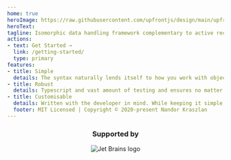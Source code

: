 ```yaml
---
home: true
heroImage: https://raw.githubusercontent.com/upfrontjs/design/main/upfrontjs.png
heroText: 
tagline: Isomorphic data handling framework complementary to active record systems.
actions:
- text: Get Started →
  link: /getting-started/
  type: primary
features:
- title: Simple
  details: The syntax naturally lends itself to how you work with objects from ORM.
- title: Robust
  details: Typescript and vast amount of testing and ensures no matter how big project you drop this in, it's going to work.
- title: Customisable
  details: Written with the developer in mind. While keeping it simple, you're not locked into any patterns.
  footer: MIT Licensed | Copyright © 2020-present Nandor Kraszlan
---
```


<h3 style="text-align: center;">Supported by</h3>

<div style="text-align: center;">
    <img alt="Jet Brains logo" src="https://resources.jetbrains.com/storage/products/company/brand/logos/jb_beam.svg">
</div>
